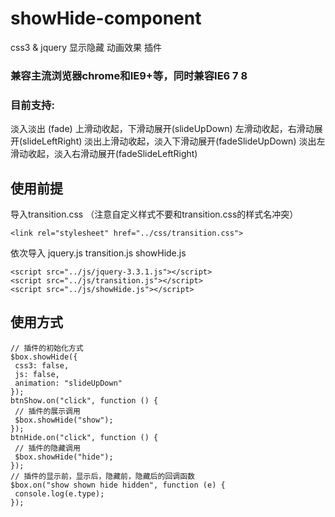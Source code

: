 # showHide-component
css3 &amp; jquery 显示隐藏 动画效果 插件
### 兼容主流浏览器chrome和IE9+等，同时兼容IE6 7 8
### 目前支持: 
淡入淡出 (fade)
上滑动收起，下滑动展开(slideUpDown)
左滑动收起，右滑动展开(slideLeftRight)
淡出上滑动收起，淡入下滑动展开(fadeSlideUpDown)
淡出左滑动收起，淡入右滑动展开(fadeSlideLeftRight)

## 使用前提
导入transition.css （注意自定义样式不要和transition.css的样式名冲突）
```
<link rel="stylesheet" href="../css/transition.css">
```

依次导入
  jquery.js
  transition.js
  showHide.js
```
<script src="../js/jquery-3.3.1.js"></script>
<script src="../js/transition.js"></script>
<script src="../js/showHide.js"></script>
 ```
 
 ## 使用方式
 ```
// 插件的初始化方式
$box.showHide({
  css3: false,
  js: false,
  animation: "slideUpDown"           
});
btnShow.on("click", function () {
  // 插件的展示调用
  $box.showHide("show");
});
btnHide.on("click", function () {
  // 插件的隐藏调用
  $box.showHide("hide");
});
// 插件的显示前，显示后，隐藏前，隐藏后的回调函数
$box.on("show shown hide hidden", function (e) {
  console.log(e.type);
});        
```
 
 
